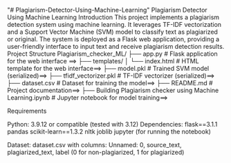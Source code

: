 "# Plagiarism-Detector-Using-Machine-Learning" 
Plagiarism Detector Using Machine Learning
Introduction
This project implements a plagiarism detection system using machine learning. It leverages TF-IDF vectorization and a Support Vector Machine (SVM) model to classify text as plagiarized or original. The system is deployed as a Flask web application, providing a user-friendly interface to input text and receive plagiarism detection results.
Project Structure
Plagiarism_checker_ML/
├── app.py                                    # Flask application for the web interface ==>
├── templates/
│   └── index.html                           # HTML template for the web interface==>
├── model.pkl                                # Trained SVM model (serialized)==>
├── tfidf_vectorizer.pkl                     # TF-IDF vectorizer (serialized)==>
├── dataset.csv                              # Dataset for training the model==>
├── README.md                                # Project documentation==>
├── Building Plagiarism checker using Machine Learning.ipynb  # Jupyter notebook for model training==>

Requirements

Python: 3.9.12 or compatible (tested with 3.12)
Dependencies:
flask==3.1.1
pandas
scikit-learn==1.3.2
nltk
joblib
jupyter (for running the notebook)


Dataset: dataset.csv with columns: Unnamed: 0, source_text, plagiarized_text, label (0 for non-plagiarized, 1 for plagiarized)

